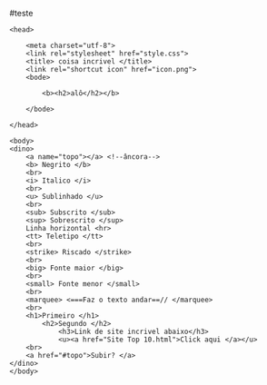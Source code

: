 #teste

<!DOCTYPE html!>
<html lang="pt-br">

	<head>

		<meta charset="utf-8">
		<link rel="stylesheet" href="style.css">
		<title> coisa incrivel </title>
		<link rel="shortcut icon" href="icon.png">
		<bode>
			
			<b><h2>alô</h2></b>

		</bode>

	</head>
	
	<body>
	<dino>
		<a name="topo"></a> <!--âncora-->
		<b> Negrito </b>
		<br>
		<i> Italico </i>
		<br>
		<u> Sublinhado </u>
		<br>
		<sub> Subscrito </sub>
		<sup> Sobrescrito </sup>
        Linha horizontal <hr>
		<tt> Teletipo </tt>
		<br>
		<strike> Riscado </strike>
		<br>
		<big> Fonte maior </big>
		<br>
		<small> Fonte menor </small>
		<br>
		<marquee> <===Faz o texto andar==// </marquee>
		<br>
		<h1>Primeiro </h1>
			<h2>Segundo </h2>
				<h3>Link de site incrivel abaixo</h3>
				<u><a href="Site Top 10.html">Click aqui </a></u>
		<br>
		<a href="#topo">Subir? </a>
	</dino>			
	</body>

</html>
